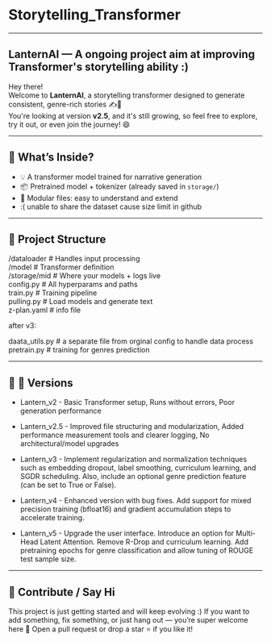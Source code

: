 # Storytelling_Transformer

---

## LanternAI — A ongoing project aim at improving Transformer's storytelling ability :) 

Hey there!  
Welcome to **LanternAI**, a storytelling transformer designed to generate consistent, genre-rich stories ✍️🌌  
You're looking at version **v2.5**, and it's still growing, so feel free to explore, try it out, or even join the journey! 😄

---

## 🚀 What’s Inside?

- 💡 A transformer model trained for narrative generation  
- 📦 Pretrained model + tokenizer (already saved in `storage/`)  
- 🧠 Modular files: easy to understand and extend
-  :( unable to share the dataset cause size limit in github 

---

## 📁 Project Structure

/dataloader         # Handles input processing  
/model              # Transformer definition  
/storage/mid        # Where your models + logs live  
config.py           # All hyperparams and paths  
train.py            # Training pipeline  
pulling.py          # Load models and generate text  
z-plan.yaml         # info file 

after v3: 

daata_utils.py      # a separate file from orginal config to handle data process   
pretrain.py         # training for genres prediction 

---

## 👾 🚀 Versions

- Lantern_v2 - 
Basic Transformer setup,
Runs without errors,
Poor generation performance 

- Lantern_v2.5 -
Improved file structuring and modularization,
Added performance measurement tools and clearer logging,
No architectural/model upgrades

- Lantern_v3 - 
Implement regularization and normalization techniques such as embedding dropout, label smoothing, curriculum learning, and SGDR scheduling. Also, include an optional genre prediction feature (can be set to True or False).

- Lantern_v4 - 
Enhanced version with bug fixes. Add support for mixed precision training (bfloat16) and gradient accumulation steps to accelerate training.

- Lantern_v5 - 
Upgrade the user interface. Introduce an option for Multi-Head Latent Attention. Remove R-Drop and curriculum learning. Add pretraining epochs for genre classification and allow tuning of ROUGE test sample size.


---

## 🎉 Contribute / Say Hi

This project is just getting started and will keep evolving :)
If you want to add something, fix something, or just hang out — you’re super welcome here 🫶
Open a pull request or drop a star ⭐ if you like it!







